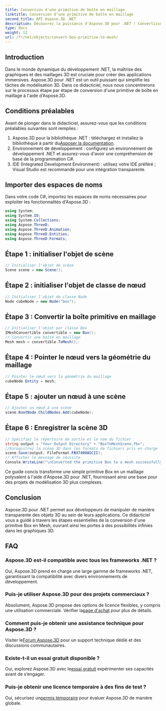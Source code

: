```yaml
---
title: Conversion d'une primitive de boîte en maillage
linktitle: Conversion d'une primitive de boîte en maillage
second_title: API Aspose.3D .NET
description: Découvrez la puissance d'Aspose.3D pour .NET ! Convertissez les primitives Box en Mesh polyvalent sans effort. Améliorez votre jeu graphique 3D dès aujourd'hui.
type: docs
weight: 12
url: /fr/net/objects/convert-box-primitive-to-mesh/
---
```

## Introduction
Dans le monde dynamique du développement .NET, la maîtrise des graphiques et des maillages 3D est cruciale pour créer des applications immersives. Aspose.3D pour .NET est un outil puissant qui simplifie les tâches de modélisation 3D. Dans ce didacticiel, nous nous concentrerons sur le processus étape par étape de conversion d'une primitive de boîte en maillage à l'aide d'Aspose.3D.
## Conditions préalables
Avant de plonger dans le didacticiel, assurez-vous que les conditions préalables suivantes sont remplies :
1.  Aspose.3D pour la bibliothèque .NET : téléchargez et installez la bibliothèque à partir du[Asposer la documentation](https://reference.aspose.com/3d/net/).
2. Environnement de développement : configurez un environnement de développement .NET et assurez-vous d'avoir une compréhension de base de la programmation C#.
3. IDE (Integrated Development Environment) : utilisez votre IDE préféré ; Visual Studio est recommandé pour une intégration transparente.
## Importer des espaces de noms
Dans votre code C#, importez les espaces de noms nécessaires pour exploiter les fonctionnalités d'Aspose.3D :
```csharp
using System;
using System.IO;
using System.Collections;
using Aspose.ThreeD;
using Aspose.ThreeD.Animation;
using Aspose.ThreeD.Entities;
using Aspose.ThreeD.Formats;
```
## Étape 1 : initialiser l'objet de scène
```csharp
// Initialiser l'objet de scène
Scene scene = new Scene();
```
## Étape 2 : initialiser l'objet de classe de nœud
```csharp
// Initialiser l'objet de classe Node
Node cubeNode = new Node("box");
```
## Étape 3 : Convertir la boîte primitive en maillage
```csharp
// Initialiser l'objet par classe Box
IMeshConvertible convertible = new Box();
// Convertir une boîte en maillage
Mesh mesh = convertible.ToMesh();
```
## Étape 4 : Pointer le nœud vers la géométrie du maillage
```csharp
// Pointer le nœud vers la géométrie du maillage
cubeNode.Entity = mesh;
```
## Étape 5 : ajouter un nœud à une scène
```csharp
// Ajouter un nœud à une scène
scene.RootNode.ChildNodes.Add(cubeNode);
```
## Étape 6 : Enregistrer la scène 3D
```csharp
// Spécifiez le répertoire de sortie et le nom du fichier
string output = "Your Output Directory" + "BoxToMeshScene.fbx";
//Enregistrez la scène 3D dans les formats de fichiers pris en charge
scene.Save(output, FileFormat.FBX7400ASCII);
// Afficher le message de réussite
Console.WriteLine("\nConverted the primitive Box to a mesh successfully.\nFile saved at " + output);
```
Ce guide concis transforme une simple primitive Box en un maillage polyvalent à l'aide d'Aspose.3D pour .NET, fournissant ainsi une base pour des projets de modélisation 3D plus complexes.
## Conclusion
Aspose.3D pour .NET permet aux développeurs de manipuler de manière transparente des objets 3D au sein de leurs applications. Ce didacticiel vous a guidé à travers les étapes essentielles de la conversion d'une primitive Box en Mesh, ouvrant ainsi les portes à des possibilités infinies dans les graphiques 3D.
## FAQ
### Aspose.3D est-il compatible avec tous les frameworks .NET ?
Oui, Aspose.3D prend en charge une large gamme de frameworks .NET, garantissant la compatibilité avec divers environnements de développement.
### Puis-je utiliser Aspose.3D pour des projets commerciaux ?
 Absolument, Aspose.3D propose des options de licence flexibles, y compris une utilisation commerciale. Vérifier la[page d'achat](https://purchase.aspose.com/buy) pour plus de détails.
### Comment puis-je obtenir une assistance technique pour Aspose.3D ?
 Visiter le[Forum Aspose.3D](https://forum.aspose.com/c/3d/18) pour un support technique dédié et des discussions communautaires.
### Existe-t-il un essai gratuit disponible ?
 Oui, explorez Aspose.3D avec le[essai gratuit](https://releases.aspose.com/) expérimenter ses capacités avant de s’engager.
### Puis-je obtenir une licence temporaire à des fins de test ?
 Oui, sécurisez un[permis temporaire](https://purchase.aspose.com/temporary-license/) pour évaluer Aspose.3D de manière globale.